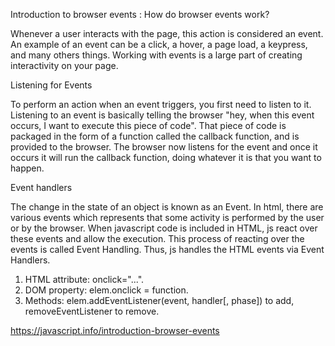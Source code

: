 Introduction to browser events :
How do browser events work?

Whenever a user interacts with the page, this action is considered an event. An example of an event can be a click, a hover, a page load, a keypress, and many others things. Working with events is a large part of creating interactivity on your page.

Listening for Events

To perform an action when an event triggers, you first need to listen to it. Listening to an event is basically telling the browser "hey, when this event occurs, I want to execute this piece of code".
That piece of code is packaged in the form of a function called the callback function, and is provided to the browser.
The browser now listens for the event and once it occurs it will run the callback function, doing whatever it is that you want to happen.

Event handlers

The change in the state of an object is known as an Event. In html, there are various events which represents that some activity is performed by the user or by the browser. When javascript code is included in HTML, js react over these events and allow the execution. This process of reacting over the events is called Event Handling. Thus, js handles the HTML events via Event Handlers.
  1) HTML attribute: onclick="...".
  2) DOM property: elem.onclick = function.
  3) Methods: elem.addEventListener(event, handler[, phase]) to add, removeEventListener to remove.

https://javascript.info/introduction-browser-events

